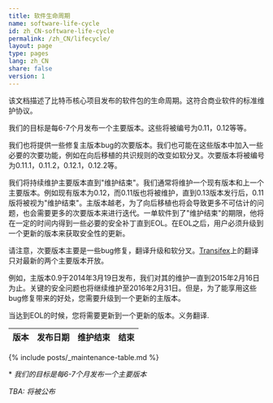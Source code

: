 ```yaml
---
title: 软件生命周期
name: software-life-cycle
id: zh_CN-software-life-cycle
permalink: /zh_CN/lifecycle/
layout: page
type: pages
lang: zh_CN
share: false
version: 1
---
```

该文档描述了比特币核心项目发布的软件包的生命周期。这符合商业软件的标准维护协议。  

我们的目标是每6-7个月发布一个主要版本。这些将被编号为0.11，0.12等等。

我们也将提供一些修复主版本bug的次要版本。我们也可能在这些版本中加入一些必要的次要功能，例如在向后移植的共识规则的改变如软分叉。次要版本将被编号为0.11.1，0.11.2，0.12.1，0.12.2等。

我们将持续维护主要版本直到"维护结束"。我们通常将维护一个现有版本和上一个主要版本。例如现有版本为0.12，而0.11版也将被维护，直到0.13版本发行后，0.11版将被视为"维护结束"。主版本越老，为了向后移植也将会导致更多不可估计的问题，也会需要更多的次要版本来进行迭代。一单软件到了"维护结束"的期限，他将在一定的时间内得到一些必要的安全补丁直到EOL。在EOL之后，用户必须升级到一个更新的版本来获取安全性的更新。

请注意，次要版本主要是一些bug修复，翻译升级和软分叉。[Transifex][ion-transifex-link]上的翻译只对最新的两个主要版本开放。

例如，主版本0.9于2014年3月19日发布，我们对其的维护一直到2015年2月16日为止。关键的安全问题也将继续维护至2016年2月31日。但是，为了能享用这些bug修复带来的好处，您需要升级到一个更新的主版本。

当达到EOL的时候，您将需要更新到一个更新的版本。义务翻译.

| 版本 | 发布日期 | 维护结束 | 结束 |
|---------|--------------|-----------------|-------------|
{% include posts/_maintenance-table.md %}

\* _我们的目标是每6-7个月发布一个主要版本_

_TBA: 将被公布_

[ion-transifex-link]: https://www.transifex.com/ion/ion/